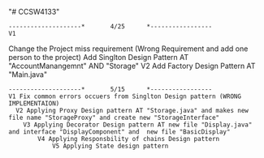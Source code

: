 "# CCSW4133" 

    --------------------*       4/25      *-----------------
    V1
Change the Project miss requirement (Wrong Requirement and add one person to the project)
Add Singlton Design Pattern AT "AccountManangemnt" AND "Storage" 
    V2
Add Factory Design Pattern AT "Main.java"



    --------------------*       5/15      *-----------------
    V1 Fix common errors occuers from Singlton Design pattern (WRONG IMPLEMENTAION)
      V2 Applying Proxy Design pattern AT "Storage.java" and makes new file name "StorageProxy" and create new "StorageInterface"
        V3 Applying Decorator Design pattern AT new file "Display.java" and interface "DisplayComponent" and  new file "BasicDisplay"
            V4 Applying Responsbility of chains Design pattern
                V5 Applying State design pattern
      